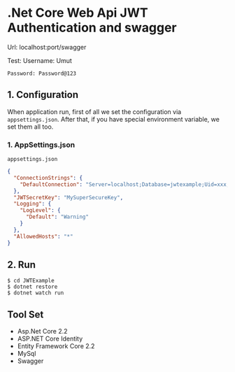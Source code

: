 # .Net Core Web Api JWT Authentication and swagger

Url: localhost:port/swagger

Test:
	Username: Umut
	
	Password: Password@123

## 1. Configuration

When application run, first of all we set the configuration via  `appsettings.json`. After that, if you have special environment variable, we set them all too.


### 1. AppSettings.json

`appsettings.json`
```json
{
  "ConnectionStrings": {
    "DefaultConnection": "Server=localhost;Database=jwtexample;Uid=xxx;Pwd=xxx;"
  },
  "JWTSecretKey": "MySuperSecureKey",
  "Logging": {
    "LogLevel": {
      "Default": "Warning"
    }
  },
  "AllowedHosts": "*"
}
```

## 2. Run

```
$ cd JWTExample
$ dotnet restore
$ dotnet watch run
```

## Tool Set

* Asp.Net Core 2.2
* ASP.NET Core Identity
* Entity Framework Core 2.2
* MySql
* Swagger